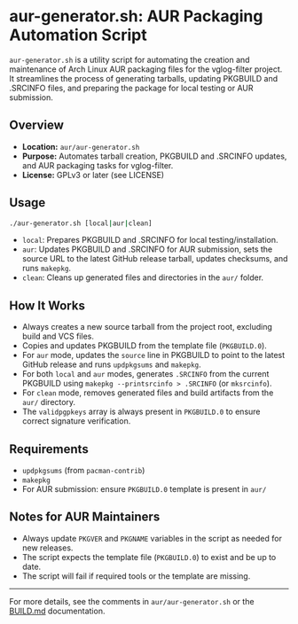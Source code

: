 # aur-generator.sh: AUR Packaging Automation Script

`aur-generator.sh` is a utility script for automating the creation and maintenance of Arch Linux AUR packaging files for the vglog-filter project. It streamlines the process of generating tarballs, updating PKGBUILD and .SRCINFO files, and preparing the package for local testing or AUR submission.

## Overview
- **Location:** `aur/aur-generator.sh`
- **Purpose:** Automates tarball creation, PKGBUILD and .SRCINFO updates, and AUR packaging tasks for vglog-filter.
- **License:** GPLv3 or later (see LICENSE)

## Usage

```sh
./aur-generator.sh [local|aur|clean]
```

- `local`: Prepares PKGBUILD and .SRCINFO for local testing/installation.
- `aur`: Updates PKGBUILD and .SRCINFO for AUR submission, sets the source URL to the latest GitHub release tarball, updates checksums, and runs `makepkg`.
- `clean`: Cleans up generated files and directories in the `aur/` folder.

## How It Works
- Always creates a new source tarball from the project root, excluding build and VCS files.
- Copies and updates PKGBUILD from the template file (`PKGBUILD.0`).
- For `aur` mode, updates the `source` line in PKGBUILD to point to the latest GitHub release and runs `updpkgsums` and `makepkg`.
- For both `local` and `aur` modes, generates `.SRCINFO` from the current PKGBUILD using `makepkg --printsrcinfo > .SRCINFO` (or `mksrcinfo`).
- For `clean` mode, removes generated files and build artifacts from the `aur/` directory.
- The `validpgpkeys` array is always present in `PKGBUILD.0` to ensure correct signature verification.

## Requirements
- `updpkgsums` (from `pacman-contrib`)
- `makepkg`
- For AUR submission: ensure `PKGBUILD.0` template is present in `aur/`

## Notes for AUR Maintainers
- Always update `PKGVER` and `PKGNAME` variables in the script as needed for new releases.
- The script expects the template file (`PKGBUILD.0`) to exist and be up to date.
- The script will fail if required tools or the template are missing.

---
For more details, see the comments in `aur/aur-generator.sh` or the [BUILD.md](BUILD.md) documentation. 
